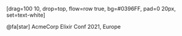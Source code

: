 [drag=100 10, drop=top, flow=row true, bg=#0396FF, pad=0 20px, set=text-white]

@fa[star] AcmeCorp
Elixir Conf 2021, Europe
